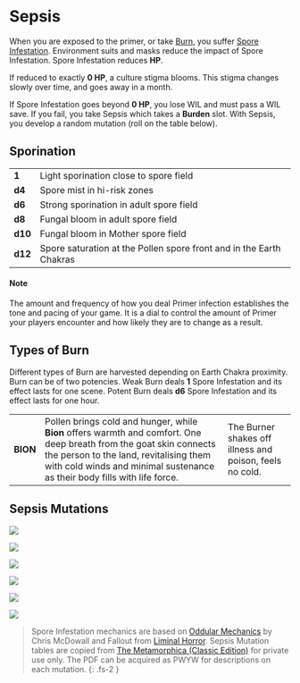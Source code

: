 # Sepsis

When you are exposed to the primer, or take [Burn](https://degenesis.com/world/stories/apocalyptics/burn-baby-burn), you suffer [Spore Infestation](https://degenesis.com/world/stories/pollen/sepsis).
Environment suits and masks reduce the impact of Spore Infestation.
Spore Infestation reduces **HP**.

If reduced to exactly **0 HP**, a culture stigma blooms.
This stigma changes slowly over time, and goes away in a month.

If Spore Infestation goes beyond **0 HP**, you lose WIL and must pass a WIL save.
If you fail, you take Sepsis which takes a **Burden** slot.
With Sepsis, you develop a random mutation (roll on the table below).

## Sporination

|         |                                                                     |
| ------- | ------------------------------------------------------------------- |
| **1**   | Light sporination close to spore field                              |
| **d4**  | Spore mist in hi-risk zones                                         |
| **d6**  | Strong sporination in adult spore field                             |
| **d8**  | Fungal bloom in adult spore field                                   |
| **d10** | Fungal bloom in Mother spore field                                  |
| **d12** | Spore saturation at the Pollen spore front and in the Earth Chakras |

#### Note

The amount and frequency of how you deal Primer infection establishes the tone and pacing of your game.
It is a dial to control the amount of Primer your players encounter and how likely they are to change as a result.

## Types of Burn

Different types of Burn are harvested depending on Earth Chakra proximity.
Burn can be of two potencies.
Weak Burn deals **1** Spore Infestation and its effect lasts for one scene.
Potent Burn deals **d6** Spore Infestation and its effect lasts for one hour.

|          |                                                                                                                                                                                                                                            |                                                          |
| -------- | ------------------------------------------------------------------------------------------------------------------------------------------------------------------------------------------------------------------------------------------ | -------------------------------------------------------- |
| **BION** | Pollen brings cold and hunger, while **Bion** offers warmth and comfort. One deep breath from the goat skin connects the person to the land, revitalising them with cold winds and minimal sustenance as their body fills with life force. | The Burner shakes off illness and poison, feels no cold. |

## Sepsis Mutations

![](https://i.imgur.com/SUoem6s.png)

![](https://i.imgur.com/WGmajjr.png)

![](https://i.imgur.com/3xXstMw.png)

![](https://i.imgur.com/mPrY7uJ.png)

![](https://i.imgur.com/6ljhho5.png)

![](https://i.imgur.com/3kiIhIz.png)

> Spore Infestation mechanics are based on [Oddular Mechanics](https://www.bastionland.com/2016/04/oddular-mechanics.html?m=1) by Chris McDowall and Fallout from [Liminal Horror](https://liminalhorrorrpg.com/). Sepsis Mutation tables are copied from <a href="https://www.drivethrurpg.com/en/product/115703/the-metamorphica-classic-edition">The Metamorphica (Classic Edition)</a> for private use only. The PDF can be acquired as PWYW for descriptions on each mutation.
> {: .fs-2 }
